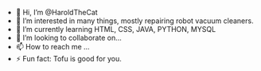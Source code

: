 - 👋 Hi, I’m @HaroldTheCat
- 👀 I’m interested in many things, mostly repairing robot vacuum cleaners.
- 🌱 I’m currently learning HTML, CSS, JAVA, PYTHON, MYSQL
- 💞️ I’m looking to collaborate on...
- 📫 How to reach me ...
- ⚡ Fun fact: Tofu is good for you.

<!---
HaroldTheCat/HaroldTheCat is a ✨ special ✨ repository because its `README.md` (this file) appears on your GitHub profile.
You can click the Preview link to take a look at your changes.
--->
